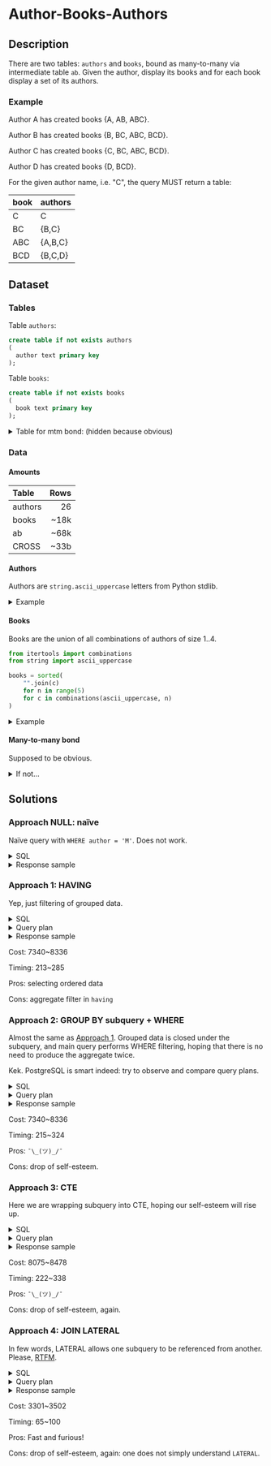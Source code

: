 # Author-Books-Authors

## Description

There are two tables: `authors` and `books`, bound as many-to-many via intermediate table `ab`.
Given the author, display its books and for each book display a set of its authors.

### Example

Author A has created books {A, AB, ABC}.

Author B has created books {B, BC, ABC, BCD}.

Author C has created books {C, BC, ABC, BCD}.

Author D has created books {D, BCD}.

For the given author name, i.e. "C", the query MUST return a table:

| book | authors |
|------|---------|
| C    | C       |
| BC   | {B,C}   |
| ABC  | {A,B,C} |
| BCD  | {B,C,D} |

## Dataset

### Tables

Table `authors`:

```sql
create table if not exists authors
(
  author text primary key
);
```

Table `books`:

```sql
create table if not exists books
(
  book text primary key
);
```

<details><summary>Table for mtm bond: (hidden because obvious)</summary>

```sql
create table if not exists ab
(
  book   text not null
         references books(book)
             on update cascade on delete cascade,
  author text not null
         references authors(author)
             on update cascade on delete cascade
);

create index ab_author_idx on ab(author);
create index ab_book_idx on ab(book);
```
</details>

### Data

#### Amounts

| Table   | Rows  |
|:--------|------:|
| authors |    26 |
| books   |  ~18k |
| ab      |  ~68k |
| CROSS   |  ~33b |

#### Authors

Authors are `string.ascii_uppercase` letters from Python stdlib.

<details><summary>Example</summary>

```sql
select * from authors order by random() limit 4;
```

| author |
|--------|
| A |
| S |
| M |
| R |

</details>

#### Books

Books are the union of all combinations of authors of size 1..4.

```python
from itertools import combinations
from string import ascii_uppercase

books = sorted(
    "".join(c)
    for n in range(5)
    for c in combinations(ascii_uppercase, n)
)
```

<details><summary>Example</summary>

```sql
select * from books order by random() limit 4;
```

| book |
|------|
| SAM  |
| A    |
| ASMR |
| RS   |

</details>

#### Many-to-many bond

Supposed to be obvious.

<details><summary>If not...</summary>

Each book contains names of its authors by definition, so mtm table is formed as:

```sql
with books_authors(author, book) as (
    select
        author,
        book
    from
        books,
        unnest(regexp_split_to_array(book, '')) as author
    )
insert
  into
    ab(author, book)
select
    author,
    book
  from
    books_authors
;
```

```sql
select * from ab where book = 'ASMR';
```

| book | author |
|------|--------|
| ASMR | A      |
| ASMR | S      |
| ASMR | M      |
| ASMR | R      |

</details>

## Solutions

### Approach NULL: naïve

Naïve query with `WHERE author = 'M'`. Does not work.

<details><summary>SQL</summary>

```sql
select
  b.book,
  array_agg(a.author order by a.author) as authors
  from
    authors a,
    books   b,
            ab
  where
    a.author = ab.author and
    ab.book = b.book and
    a.author = 'M'
  group by
    b.book
;
```

</details>

<details><summary>Response sample</summary>

| book | authors |
|------|---------|
| ALM  | {M}     |
| ALMB | {M}     |
| ...  | ...     |

</details>

### Approach 1: HAVING

Yep, just filtering of grouped data. 

<details><summary>SQL</summary>

```sql
select
  b.book,
  array_agg(a.author order by a.author) as authors
  from
    authors a,
    books   b,
            ab
  where
    a.author = ab.author and
    ab.book = b.book
  group by
    b.book
  having
    '{"M"}' <@ array_agg(a.author)
```

</details>

<details><summary>Query plan</summary>

```text
GroupAggregate  (cost=7340.08..8336.11 rows=90 width=36) (actual time=112.514..227.972 rows=2626 loops=1)
  Group Key: b.book
  Filter: ('{M}'::text[] <@ array_agg(a.author))
  Rows Removed by Filter: 15275
  ->  Sort  (cost=7340.08..7510.77 rows=68276 width=6) (actual time=110.746..132.872 rows=68276 loops=1)
        Sort Key: b.book
        Sort Method: external merge  Disk: 1136kB
        ->  Hash Join  (cost=484.36..1857.83 rows=68276 width=6) (actual time=7.462..65.169 rows=68276 loops=1)
              Hash Cond: (ab.book = b.book)
              ->  Hash Join  (cost=1.58..1195.78 rows=68276 width=6) (actual time=0.068..35.293 rows=68276 loops=1)
                    Hash Cond: (ab.author = a.author)
                    ->  Seq Scan on ab  (cost=0.00..985.76 rows=68276 width=6) (actual time=0.027..12.892 rows=68276 loops=1)
                    ->  Hash  (cost=1.26..1.26 rows=26 width=2) (actual time=0.020..0.020 rows=26 loops=1)
                          Buckets: 1024  Batches: 1  Memory Usage: 9kB
                          ->  Seq Scan on authors a  (cost=0.00..1.26 rows=26 width=2) (actual time=0.006..0.011 rows=26 loops=1)
              ->  Hash  (cost=259.01..259.01 rows=17901 width=4) (actual time=6.769..6.769 rows=17901 loops=1)
                    Buckets: 32768  Batches: 1  Memory Usage: 900kB
                    ->  Seq Scan on books b  (cost=0.00..259.01 rows=17901 width=4) (actual time=0.024..2.346 rows=17901 loops=1)
Planning Time: 0.797 ms
Execution Time: 230.749 ms
```

</details>

<details><summary>Response sample</summary>

| book | authors   |
|------|-----------|
| ALM  | {A,L,M}   |
| ALMB | {A,L,M,B} |
| ...  | ...       |

</details>

Cost: 7340~8336

Timing: 213~285

Pros: selecting ordered data

Cons: aggregate filter in `having`

### Approach 2: GROUP BY subquery + WHERE

Almost the same as [Approach 1](#markdown-header-approach-1-having). Grouped data is closed under the subquery, and main query performs WHERE filtering, hoping that there is no need to produce the aggregate twice.

Kek. PostgreSQL is smart indeed: try to observe and compare query plans.

<details><summary>SQL</summary>

```sql
select
  book,
  authors
  from
    (
      select
        b.book                                as book,
        array_agg(a.author order by a.author) as authors
        from
          authors a,
          books   b,
                  ab
        where
          a.author = ab.author and
          ab.book = b.book
        group by
          b.book
      ) sq
  where
    '{"M"}' <@ authors
```

</details>

<details><summary>Query plan</summary>

```text
GroupAggregate  (cost=7340.08..8336.11 rows=90 width=36) (actual time=109.898..226.390 rows=2626 loops=1)
  Group Key: b.book
  Filter: ('{M}'::text[] <@ array_agg(a.author ORDER BY a.author))
  Rows Removed by Filter: 15275
  ->  Sort  (cost=7340.08..7510.77 rows=68276 width=6) (actual time=108.249..132.448 rows=68276 loops=1)
        Sort Key: b.book
        Sort Method: external merge  Disk: 1136kB
        ->  Hash Join  (cost=484.36..1857.83 rows=68276 width=6) (actual time=13.597..71.021 rows=68276 loops=1)
              Hash Cond: (ab.book = b.book)
              ->  Hash Join  (cost=1.58..1195.78 rows=68276 width=6) (actual time=0.060..34.309 rows=68276 loops=1)
                    Hash Cond: (ab.author = a.author)
                    ->  Seq Scan on ab  (cost=0.00..985.76 rows=68276 width=6) (actual time=0.017..10.462 rows=68276 loops=1)
                    ->  Hash  (cost=1.26..1.26 rows=26 width=2) (actual time=0.020..0.021 rows=26 loops=1)
                          Buckets: 1024  Batches: 1  Memory Usage: 9kB
                          ->  Seq Scan on authors a  (cost=0.00..1.26 rows=26 width=2) (actual time=0.007..0.011 rows=26 loops=1)
              ->  Hash  (cost=259.01..259.01 rows=17901 width=4) (actual time=13.469..13.469 rows=17901 loops=1)
                    Buckets: 32768  Batches: 1  Memory Usage: 900kB
                    ->  Seq Scan on books b  (cost=0.00..259.01 rows=17901 width=4) (actual time=0.015..5.302 rows=17901 loops=1)
Planning Time: 0.782 ms
Execution Time: 230.062 ms
```

</details>

<details><summary>Response sample</summary>

| book | authors   |
|------|-----------|
| ALM  | {A,L,M}   |
| ALMB | {A,L,M,B} |
| ...  | ...       |

</details>

Cost: 7340~8336

Timing: 215~324

Pros: `¯\_(ツ)_/¯`

Cons: drop of self-esteem.

### Approach 3: CTE

Here we are wrapping subquery into CTE, hoping our self-esteem will rise up.

<details><summary>SQL</summary>

```sql
with cte(book, authors) as (
  select
   b.book                                as book,
   array_agg(a.author order by a.author) as authors
   from
     authors a,
     books   b,
             ab
   where
     a.author = ab.author and
     ab.book = b.book
   group by
     b.book
  )
select
  book,
  authors
  from
    cte
  where
    '{"M"}' <@ authors
```

</details>

<details><summary>Query plan</summary>

```text
CTE Scan on cte  (cost=8075.91..8478.68 rows=90 width=64) (actual time=98.535..222.530 rows=2626 loops=1)
  Filter: ('{M}'::text[] <@ authors)
  Rows Removed by Filter: 15275
  CTE cte
    ->  GroupAggregate  (cost=7340.08..8075.91 rows=17901 width=36) (actual time=96.565..211.477 rows=17901 loops=1)
          Group Key: b.book
          ->  Sort  (cost=7340.08..7510.77 rows=68276 width=6) (actual time=96.525..120.235 rows=68276 loops=1)
                Sort Key: b.book
                Sort Method: external merge  Disk: 1136kB
                ->  Hash Join  (cost=484.36..1857.83 rows=68276 width=6) (actual time=7.786..55.910 rows=68276 loops=1)
                      Hash Cond: (ab.book = b.book)
                      ->  Hash Join  (cost=1.58..1195.78 rows=68276 width=6) (actual time=0.121..28.798 rows=68276 loops=1)
                            Hash Cond: (ab.author = a.author)
                            ->  Seq Scan on ab  (cost=0.00..985.76 rows=68276 width=6) (actual time=0.062..8.473 rows=68276 loops=1)
                            ->  Hash  (cost=1.26..1.26 rows=26 width=2) (actual time=0.035..0.035 rows=26 loops=1)
                                  Buckets: 1024  Batches: 1  Memory Usage: 9kB
                                  ->  Seq Scan on authors a  (cost=0.00..1.26 rows=26 width=2) (actual time=0.015..0.018 rows=26 loops=1)
                      ->  Hash  (cost=259.01..259.01 rows=17901 width=4) (actual time=7.488..7.489 rows=17901 loops=1)
                            Buckets: 32768  Batches: 1  Memory Usage: 900kB
                            ->  Seq Scan on books b  (cost=0.00..259.01 rows=17901 width=4) (actual time=0.152..2.492 rows=17901 loops=1)
Planning Time: 5.721 ms
Execution Time: 226.645 ms
```

</details>

<details><summary>Response sample</summary>

| book | authors   |
|------|-----------|
| ALM  | {A,L,M}   |
| ALMB | {A,L,M,B} |
| ...  | ...       |

</details>

Cost: 8075~8478

Timing: 222~338

Pros: `¯\_(ツ)_/¯`

Cons: drop of self-esteem, again.

### Approach 4: JOIN LATERAL

In few words, LATERAL allows one subquery to be referenced from another.
Please, [RTFM](https://www.postgresql.org/docs/current/queries-table-expressions.html#id-1.5.6.6.5.10.2).

<details><summary>SQL</summary>

```sql
select
  author_books.book,
  array_agg(book_authors.author) as authors
  from
    (
      select
        b.book as book
        from
          authors    as a
          join ab
               using (author)
          join books as b
               using (book)
        where
          a.author = 'M'
      )                                    as author_books
    join lateral
    (
      select
        a.author as author
        from
          authors    as a
          join ab
               using (author)
          join books as b
               using (book)
        where
          b.book = author_books.book
      )                                    as book_authors
    on true
  group by
    author_books.book
;
```

</details>

<details><summary>Query plan</summary>

```text
GroupAggregate  (cost=3301.42..3502.12 rows=10035 width=36) (actual time=70.447..74.045 rows=2626 loops=1)
  Group Key: b.book
  ->  Sort  (cost=3301.42..3326.50 rows=10035 width=6) (actual time=70.434..71.114 rows=10151 loops=1)
        Sort Key: b.book
        Sort Method: quicksort  Memory: 860kB
        ->  Hash Join  (cost=875.80..2634.45 rows=10035 width=6) (actual time=15.569..65.215 rows=10151 loops=1)
              Hash Cond: (ab_1.author = a_1.author)
              ->  Nested Loop  (cost=874.22..2602.23 rows=10035 width=6) (actual time=15.459..62.366 rows=10151 loops=1)
                    ->  Nested Loop  (cost=873.92..1254.01 rows=2631 width=12) (actual time=15.412..21.308 rows=2626 loops=1)
                          ->  Seq Scan on authors a  (cost=0.00..1.32 rows=1 width=2) (actual time=0.010..0.012 rows=1 loops=1)
                                Filter: (author = 'M'::text)
                                Rows Removed by Filter: 25
                          ->  Hash Join  (cost=873.92..1226.37 rows=2631 width=14) (actual time=15.401..20.913 rows=2626 loops=1)
                                Hash Cond: (b.book = b_1.book)
                                ->  Seq Scan on books b  (cost=0.00..259.01 rows=17901 width=4) (actual time=0.010..1.935 rows=17901 loops=1)
                                ->  Hash  (cost=841.04..841.04 rows=2631 width=10) (actual time=15.247..15.247 rows=2626 loops=1)
                                      Buckets: 4096  Batches: 1  Memory Usage: 145kB
                                      ->  Hash Join  (cost=421.46..841.04 rows=2631 width=10) (actual time=3.745..13.524 rows=2626 loops=1)
                                            Hash Cond: (b_1.book = ab.book)
                                            ->  Seq Scan on books b_1  (cost=0.00..259.01 rows=17901 width=4) (actual time=0.011..3.539 rows=17901 loops=1)
                                            ->  Hash  (cost=388.57..388.57 rows=2631 width=6) (actual time=3.313..3.313 rows=2626 loops=1)
                                                  Buckets: 4096  Batches: 1  Memory Usage: 132kB
                                                  ->  Bitmap Heap Scan on ab  (cost=52.68..388.57 rows=2631 width=6) (actual time=0.514..1.771 rows=2626 loops=1)
                                                        Recheck Cond: (author = 'M'::text)
                                                        Heap Blocks: exact=195
                                                        ->  Bitmap Index Scan on ab_author_idx  (cost=0.00..52.02 rows=2631 width=0) (actual time=0.488..0.488 rows=2626 loops=1)
                                                              Index Cond: (author = 'M'::text)
                    ->  Index Scan using ab_book_idx on ab ab_1  (cost=0.29..0.47 rows=4 width=6) (actual time=0.014..0.015 rows=4 loops=2626)
                          Index Cond: (book = b_1.book)
              ->  Hash  (cost=1.26..1.26 rows=26 width=2) (actual time=0.048..0.048 rows=26 loops=1)
                    Buckets: 1024  Batches: 1  Memory Usage: 9kB
                    ->  Seq Scan on authors a_1  (cost=0.00..1.26 rows=26 width=2) (actual time=0.011..0.015 rows=26 loops=1)
Planning Time: 2.524 ms
Execution Time: 74.299 ms
```

</details>

<details><summary>Response sample</summary>

| book | authors   |
|------|-----------|
| ALM  | {A,L,M}   |
| ALMB | {A,L,M,B} |
| ...  | ...       |

</details>

Cost: 3301~3502

Timing: 65~100

Pros: Fast and furious!

Cons: drop of self-esteem, again: one does not simply understand `LATERAL`.
